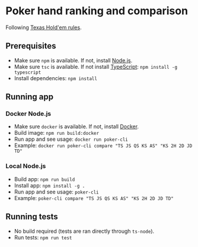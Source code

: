 # Poker hand ranking and comparison

Following [Texas Hold'em rules](https://en.wikipedia.org/wiki/Texas_hold_%27em#Hand_values).

## Prerequisites

- Make sure `npm` is available. If not, install [Node.js](https://nodejs.org/).
- Make sure `tsc` is available. If not install [TypeScript](https://www.typescriptlang.org/): `npm install -g typescript`
- Install dependencies: `npm install`

## Running app

### Docker Node.js

- Make sure `docker` is available. If not, install [Docker](https://docs.docker.com/install/).
- Build image: `npm run build:docker`
- Run app and see usage: `docker run poker-cli`
- Example: `docker run poker-cli compare "TS JS QS KS AS" "KS 2H 2D JD TD"`

### Local Node.js

- Build app: `npm run build`
- Install app: `npm install -g .`
- Run app and see usage: `poker-cli`
- Example: `poker-cli compare "TS JS QS KS AS" "KS 2H 2D JD TD"`

## Running tests

- No build required (tests are ran directly through `ts-node`).
- Run tests: `npm run test`
